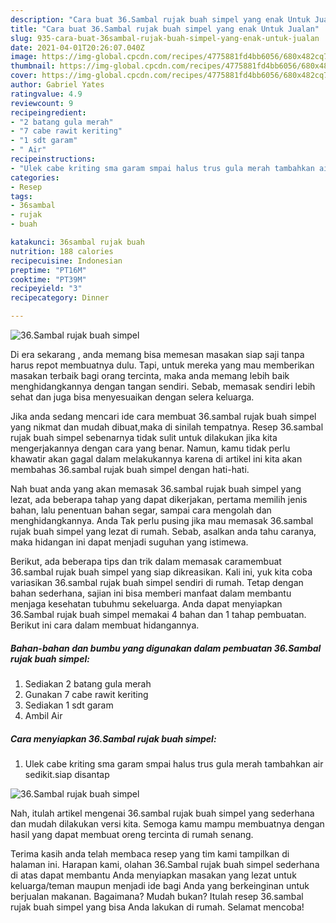 ```yaml
---
description: "Cara buat 36.Sambal rujak buah simpel yang enak Untuk Jualan"
title: "Cara buat 36.Sambal rujak buah simpel yang enak Untuk Jualan"
slug: 935-cara-buat-36sambal-rujak-buah-simpel-yang-enak-untuk-jualan
date: 2021-04-01T20:26:07.040Z
image: https://img-global.cpcdn.com/recipes/4775881fd4bb6056/680x482cq70/36sambal-rujak-buah-simpel-foto-resep-utama.jpg
thumbnail: https://img-global.cpcdn.com/recipes/4775881fd4bb6056/680x482cq70/36sambal-rujak-buah-simpel-foto-resep-utama.jpg
cover: https://img-global.cpcdn.com/recipes/4775881fd4bb6056/680x482cq70/36sambal-rujak-buah-simpel-foto-resep-utama.jpg
author: Gabriel Yates
ratingvalue: 4.9
reviewcount: 9
recipeingredient:
- "2 batang gula merah"
- "7 cabe rawit keriting"
- "1 sdt garam"
- " Air"
recipeinstructions:
- "Ulek cabe kriting sma garam smpai halus trus gula merah tambahkan air sedikit.siap disantap"
categories:
- Resep
tags:
- 36sambal
- rujak
- buah

katakunci: 36sambal rujak buah 
nutrition: 188 calories
recipecuisine: Indonesian
preptime: "PT16M"
cooktime: "PT39M"
recipeyield: "3"
recipecategory: Dinner

---
```



![36.Sambal rujak buah simpel](https://img-global.cpcdn.com/recipes/4775881fd4bb6056/680x482cq70/36sambal-rujak-buah-simpel-foto-resep-utama.jpg)

Di era  sekarang , anda memang bisa memesan masakan siap saji tanpa harus repot membuatnya dulu. Tapi, untuk mereka yang mau memberikan masakan terbaik bagi orang tercinta, maka anda memang lebih baik menghidangkannya dengan tangan sendiri. Sebab, memasak sendiri lebih sehat dan juga bisa menyesuaikan dengan selera keluarga.

Jika anda sedang mencari ide cara membuat 36.sambal rujak buah simpel yang nikmat dan mudah dibuat,maka di sinilah tempatnya. Resep 36.sambal rujak buah simpel  sebenarnya tidak sulit untuk dilakukan jika kita mengerjakannya dengan cara yang benar. Namun, kamu tidak perlu khawatir akan gagal dalam melakukannya 
karena di artikel ini kita akan membahas 36.sambal rujak buah simpel dengan hati-hati.  



Nah buat anda yang akan memasak 36.sambal rujak buah simpel yang lezat, ada beberapa tahap yang dapat dikerjakan, pertama memilih jenis bahan, lalu penentuan bahan segar, sampai cara mengolah dan menghidangkannya. Anda Tak perlu pusing jika mau memasak 36.sambal rujak buah simpel yang lezat di rumah. Sebab, asalkan anda  tahu caranya, maka hidangan ini dapat menjadi suguhan yang istimewa.

Berikut, ada beberapa tips dan trik dalam memasak caramembuat 36.sambal rujak buah simpel yang siap dikreasikan. Kali ini, yuk kita coba variasikan 36.sambal rujak buah simpel sendiri di rumah. Tetap dengan bahan sederhana, sajian ini bisa memberi manfaat dalam membantu menjaga kesehatan tubuhmu sekeluarga. Anda dapat menyiapkan 36.Sambal rujak buah simpel memakai 4 bahan dan 1 tahap pembuatan. Berikut ini cara dalam membuat hidangannya.

<!--inarticleads1-->

##### Bahan-bahan dan bumbu yang digunakan dalam pembuatan 36.Sambal rujak buah simpel:

1. Sediakan 2 batang gula merah
1. Gunakan 7 cabe rawit keriting
1. Sediakan 1 sdt garam
1. Ambil  Air




<!--inarticleads2-->

##### Cara menyiapkan 36.Sambal rujak buah simpel:

1. Ulek cabe kriting sma garam smpai halus trus gula merah tambahkan air sedikit.siap disantap
<img src="https://img-global.cpcdn.com/steps/3f1f79f338ae3184/160x128cq70/36sambal-rujak-buah-simpel-langkah-memasak-1-foto.jpg" alt="36.Sambal rujak buah simpel">



Nah, itulah artikel mengenai  36.sambal rujak buah simpel  yang sederhana dan mudah dilakukan versi kita. Semoga kamu mampu membuatnya dengan hasil yang dapat membuat oreng tercinta di rumah senang. 

Terima kasih anda telah membaca resep yang tim kami tampilkan di halaman ini. Harapan kami, olahan  36.Sambal rujak buah simpel sederhana di atas dapat membantu Anda menyiapkan masakan yang lezat untuk keluarga/teman maupun menjadi ide bagi Anda yang berkeinginan untuk berjualan makanan. Bagaimana? Mudah bukan? Itulah resep 36.sambal rujak buah simpel yang bisa Anda lakukan di rumah. Selamat mencoba!

